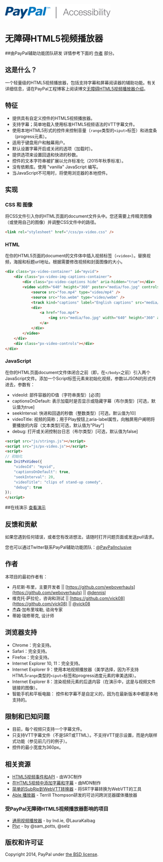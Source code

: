 <img src="images/logo_347x50_PPa11y.png" width="347" height="50" alt="PayPal accessibility logo" />

# 无障碍HTML5视频播放器

##由PayPal辅助功能团队研发
详情参考下面的 [作者](#作者) 部分。

## 这是什么？
一个轻量级的HTML5视频播放器，包括支持字幕和屏幕阅读器的辅助功能。有关详细信息，请在PayPal工程博客上阅读博文[无障碍HTML5视频播放器介绍](https://www.paypal-engineering.com/2014/09/05/introducing-an-accessible-html5-video-player/)。

## 特征
- 提供具有自定义控件的HTML5视频播放器。
- 支持字幕；简单地载入使用标准HTML5视频语法的VTT字幕文件。
- 使用本地HTML5形式的控件来控制音量（`range`类型的`<iput>`标签）和进度条（progress元素）。
- 适用于键盘用户和触幕用户。
- 默认设置字幕开启或关闭的选项（加载时）。
- 提供选项来设置回退和快进的秒数。
- 控件的文本字符串被扩展以允许标准化（2015年秋季标准）。
- 没有依赖库。使用 "vanilla" JavaScript 编写。
- 当JavaScript不可用时，将使用浏览器的本地控件。
## 实现

### CSS 和 图像
将CSS文件引入你的HTML页面的document文件头中。您还需要上传精灵图像（或使用自己的图像）并调整CSS文件中的路径。
```html
<link rel="stylesheet" href="/css/px-video.css" />
```

### HTML
在你的HTML5页面的document的文件体中插入视频标签（`<video>`）。替换视频，海报和标题url地址。根据需要修改视频和封面图像的大小。
```html
<div class="px-video-container" id="myvid">
	<div class="px-video-img-captions-container">
		<div class="px-video-captions hide" aria-hidden="true"></div>
		<video width="640" height="360" poster="media/foo.jpg" controls>
			<source src="foo.mp4" type="video/mp4" />
			<source src="foo.webm" type="video/webm" />
			<track kind="captions" label="English captions" src="media/foo.vtt" srclang="en" default />
			<div>
				<a href="foo.mp4">
					<img src="media/foo.jpg" width="640" height="360" alt="download video" />
				</a>
			</div>
		</video>
	</div>
	<div class="px-video-controls"></div>
</div>
```

### JavaScript
在你的HTML页面document文件体闭合之前（即，在`</body>`之前）引入两个JavaScript文件。添加一个Script标签元素来初始化视频，参数以JSON的形式传进去，参数有：

- videoId: 部件容器的ID值（字符串类型）[必须]
- captionsOnDefault: 表示加载时是否显示或隐藏字幕（布尔类型）[可选，默认值为true]
- seekInterval: 快进和回退的秒数（整数类型）[可选，默认值为10]
- videoTitle: 视频的简称；用于Play按钮上aria-label属性，向触屏用户阐明将要播放的内容（文本类型[可选，默认值为"Play"]
- debug: 打开或关闭控制台日志（布尔类型）[可选，默认值为false]

```html
<script src="js/strings.js"></script>
<script src="js/px-video.js"></script>
<script>
// 初始化
new InitPxVideo({
	"videoId": "myvid",
	"captionsOnDefault": true,
	"seekInterval": 20,
	"videoTitle": "clips of stand-up comedy",
	"debug": true
});
</script>
```

##在线演示
[查看演示](http://paypal.github.io/accessible-html5-video-player/)

## 反馈和贡献
如果您遇到任何错误，或者您有改进想法，请随时打开问题页面或发送pull请求。

您也可以通过Twitter联系PayPal辅助功能团队：[@PayPalInclusive](https://twitter.com/paypalinclusive)

## 作者
本项目的最初作者有：
- 丹尼斯·布里，主要开发者 || [https://github.com/weboverhauls](https://github.com/weboverhauls) || [@dennisl](https://twitter.com/dennisl)
- 维克托·萨拉伦，咨询和测试 || [https://github.com/vick08](https://github.com/vick08) || [@vick08](https://twitter.com/vick08)
- 杰森·加布里埃勒, 谘询专家
- 蒂姆·瑞修蒂克, 设计师

## 浏览器支持
- Chrome：完全支持。
- Safari：完全支持。
- Firefox：完全支持。
- Internet Explorer 10, 11：完全支持。
- Internet Explorer 9：使用本地视频播放器（美学选择，因为不支持HTML5`range`类型的`<iput>`标签和progress进度元素的审美选择）。
- Internet Explorer 8：渲染视频元素的后退内容（在演示中，这是与视频文件链接的图像）。
- 智能手机和平板电脑： 控件和字幕不是自定义的，因为在最新版本中都是本地支持的。

## 限制和已知问题
- 目前，每个视频只支持一个字幕文件。
- 只支持VTT字幕文件（不是SRT或TTML）。不支持VTT提示设置，而是内联样式功能（参见前几行的例子）。
- 控件的最小宽度为360px。

## 相关资源
- [HTML5视频事件和API](http://www.w3.org/2010/05/video/mediaevents.html) - 由W3C制作
- [在HTML5视频中添加字幕和字幕](https://developer.mozilla.org/en-US/Apps/Build/Audio_and_video_delivery/Adding_captions_and_subtitles_to_HTML5_video#Internet_Explorer) - 由MDN制作
- [简单的SubRip到WebVTT转换器](https://atelier.u-sub.net/srt2vtt/) - 将SRT字幕转换为WebVTT的工具
- [Able 播放器](https://github.com/ableplayer/ableplayer) - Terrill Thompson研发的可访问跨浏览器媒体播放器

### 受PayPal无障碍HTML5视频播放器影响的项目
- [通用视频播放器](https://source.ind.ie/project/video-player) - by Ind.ie, @LauraKalbag
- [Plyr](https://github.com/selz/plyr) - by @sam_potts, @selz

## 版权和许可证
Copyright 2014, PayPal under [the BSD license](LICENSE.md).

